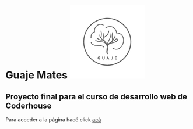 # Guaje Mates ![Logo](assets/images/Logos/guaje-logo-transp-01.png)
## Proyecto final para el curso de desarrollo web de Coderhouse

Para acceder a la página hacé click [acá](https://ernedainesi.github.io/guaje-mates/)
